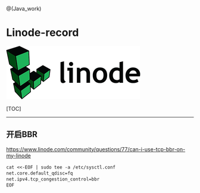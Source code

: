 @(Java_work)

# Linode-record

![Alt text](./1584271221357.png)

[TOC]

---

## 开启BBR
https://www.linode.com/community/questions/77/can-i-use-tcp-bbr-on-my-linode





```plain
cat <<-EOF | sudo tee -a /etc/sysctl.conf
net.core.default_qdisc=fq
net.ipv4.tcp_congestion_control=bbr
EOF
```

